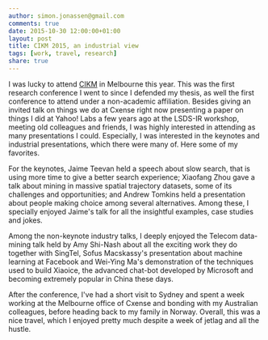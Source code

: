 ```yaml
---
author: simon.jonassen@gmail.com
comments: true
date: 2015-10-30 12:00:00+01:00
layout: post
title: CIKM 2015, an industrial view
tags: [work, travel, research]
share: true
---
```


I was lucky to attend [CIKM](http://www.cikm-2015.org/) in Melbourne this year. This was the first research conference I went to since I defended my thesis, as well the first conference to attend under a non-academic affiliation. Besides giving an invited talk on things we do at Cxense right now presenting a paper on things I did at Yahoo! Labs a few years ago at the LSDS-IR workshop, meeting old colleagues and friends, I was highly interested in attending as many presentations I could. Especially, I was interested in the keynotes and industrial presentations, which there were many of. Here some of my favorites.

For the keynotes, Jaime Teevan held a speech about slow search, that is using more time to give a better search experience; Xiaofang Zhou gave a talk about mining in massive spatial trajectory datasets, some of its challenges and opportunities; and Andrew Tomkins held a presentation about people making choice among several alternatives. Among these, I specially enjoyed Jaime's talk for all the insightful examples, case studies and jokes.

Among the non-keynote industry talks, I deeply enjoyed the Telecom data-mining talk held by Amy Shi-Nash about all the exciting work they do together with SingTel, Sofus Macskassy's presentation about machine learning at Facebook and Wei-Ying Ma's demonstration of the techniques used to build Xiaoice, the advanced chat-bot developed by Microsoft and becoming extremely popular in China these days.

After the conference, I've had a short visit to Sydney and spent a week working at the Melbourne office of Cxense and bonding with my Australian colleagues, before heading back to my family in Norway. Overall, this was a nice travel, which I enjoyed pretty much despite a week of jetlag and all the hustle.
